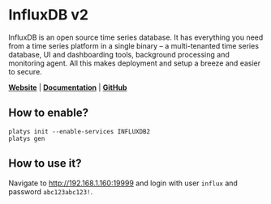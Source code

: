 # InfluxDB v2

InfluxDB is an open source time series database. It has everything you need from a time series platform in a single binary – a multi-tenanted time series database, UI and dashboarding tools, background processing and monitoring agent. All this makes deployment and setup a breeze and easier to secure. 

**[Website](https://www.influxdata.com/)** | **[Documentation](https://docs.influxdata.com/influxdb/latest/)** | **[GitHub](https://github.com/influxdata/influxdb)**

## How to enable?

```
platys init --enable-services INFLUXDB2
platys gen
```

## How to use it?

Navigate to <http://192.168.1.160:19999> and login with user `influx` and password `abc123abc123!`. 